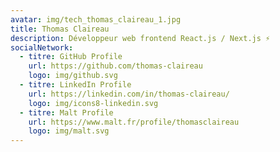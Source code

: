 ```yaml
---
avatar: img/tech_thomas_claireau_1.jpg
title: Thomas Claireau
description: Développeur web frontend React.js / Next.js ⚡️
socialNetwork:
  - titre: GitHub Profile
    url: https://github.com/thomas-claireau
    logo: img/github.svg
  - titre: LinkedIn Profile
    url: https://linkedin.com/in/thomas-claireau/
    logo: img/icons8-linkedin.svg
  - titre: Malt Profile
    url: https://www.malt.fr/profile/thomasclaireau
    logo: img/malt.svg
---
```

